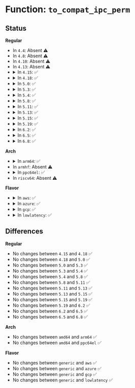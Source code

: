# Function: <code>to_compat_ipc_perm</code>

## Status
<b>Regular</b>
<ul>
<li>
In <code>4.4</code>: Absent ⚠️
</li>
<li>
In <code>4.8</code>: Absent ⚠️
</li>
<li>
In <code>4.10</code>: Absent ⚠️
</li>
<li>
In <code>4.13</code>: Absent ⚠️
</li>
<li>
<details>
<summary>In <code>4.15</code>: ✅</summary>

```c
void to_compat_ipc_perm(struct compat_ipc_perm *to, struct ipc64_perm *from);
```

**Collision:** Unique Global

**Inline:** No

**Transformation:** False

**Instances:**

```
In ipc/compat.c (ffffffff813a69b0)
Location: ipc/compat.c:73
Inline: False
Direct callers:
  - ipc/msg.c:copy_compat_msqid_to_user
  - ipc/sem.c:copy_compat_semid_to_user
  - ipc/shm.c:copy_compat_shmid_to_user
```
**Symbols:**

```
ffffffff813a69b0-ffffffff813a6a2a: to_compat_ipc_perm (STB_GLOBAL)
```
</details>
</li>
<li>
<details>
<summary>In <code>4.18</code>: ✅</summary>

```c
void to_compat_ipc_perm(struct compat_ipc_perm *to, struct ipc64_perm *from);
```

**Collision:** Unique Global

**Inline:** No

**Transformation:** False

**Instances:**

```
In ipc/compat.c (ffffffff813d5cc0)
Location: ipc/compat.c:73
Inline: False
Direct callers:
  - ipc/msg.c:copy_compat_msqid_to_user
  - ipc/sem.c:copy_compat_semid_to_user
  - ipc/shm.c:copy_compat_shmid_to_user
```
**Symbols:**

```
ffffffff813d5cc0-ffffffff813d5d3a: to_compat_ipc_perm (STB_GLOBAL)
```
</details>
</li>
<li>
<details>
<summary>In <code>5.0</code>: ✅</summary>

```c
void to_compat_ipc_perm(struct compat_ipc_perm *to, struct ipc64_perm *from);
```

**Collision:** Unique Global

**Inline:** No

**Transformation:** False

**Instances:**

```
In ipc/compat.c (ffffffff813f0320)
Location: ipc/compat.c:73
Inline: False
Direct callers:
  - ipc/msg.c:copy_compat_msqid_to_user
  - ipc/sem.c:copy_compat_semid_to_user
  - ipc/shm.c:copy_compat_shmid_to_user
```
**Symbols:**

```
ffffffff813f0320-ffffffff813f039a: to_compat_ipc_perm (STB_GLOBAL)
```
</details>
</li>
<li>
<details>
<summary>In <code>5.3</code>: ✅</summary>

```c
void to_compat_ipc_perm(struct compat_ipc_perm *to, struct ipc64_perm *from);
```

**Collision:** Unique Global

**Inline:** No

**Transformation:** False

**Instances:**

```
In ipc/compat.c (ffffffff8141c650)
Location: ipc/compat.c:73
Inline: False
Direct callers:
  - ipc/msg.c:copy_compat_msqid_to_user
  - ipc/sem.c:copy_compat_semid_to_user
  - ipc/shm.c:copy_compat_shmid_to_user
```
**Symbols:**

```
ffffffff8141c650-ffffffff8141c6ca: to_compat_ipc_perm (STB_GLOBAL)
```
</details>
</li>
<li>
<details>
<summary>In <code>5.4</code>: ✅</summary>

```c
void to_compat_ipc_perm(struct compat_ipc_perm *to, struct ipc64_perm *from);
```

**Collision:** Unique Global

**Inline:** No

**Transformation:** False

**Instances:**

```
In ipc/compat.c (ffffffff814364a0)
Location: ipc/compat.c:73
Inline: False
Direct callers:
  - ipc/msg.c:copy_compat_msqid_to_user
  - ipc/sem.c:copy_compat_semid_to_user
  - ipc/shm.c:copy_compat_shmid_to_user
```
**Symbols:**

```
ffffffff814364a0-ffffffff8143651a: to_compat_ipc_perm (STB_GLOBAL)
```
</details>
</li>
<li>
<details>
<summary>In <code>5.8</code>: ✅</summary>

```c
void to_compat_ipc_perm(struct compat_ipc_perm *to, struct ipc64_perm *from);
```

**Collision:** Unique Global

**Inline:** No

**Transformation:** False

**Instances:**

```
In ipc/compat.c (ffffffff81486240)
Location: ipc/compat.c:73
Inline: False
Direct callers:
  - ipc/msg.c:copy_compat_msqid_to_user
  - ipc/sem.c:copy_compat_semid_to_user
  - ipc/shm.c:copy_compat_shmid_to_user
```
**Symbols:**

```
ffffffff81486240-ffffffff814862ba: to_compat_ipc_perm (STB_GLOBAL)
```
</details>
</li>
<li>
<details>
<summary>In <code>5.11</code>: ✅</summary>

```c
void to_compat_ipc_perm(struct compat_ipc_perm *to, struct ipc64_perm *from);
```

**Collision:** Unique Global

**Inline:** No

**Transformation:** False

**Instances:**

```
In ipc/compat.c (ffffffff814a3840)
Location: ipc/compat.c:73
Inline: False
Direct callers:
  - ipc/msg.c:copy_compat_msqid_to_user
  - ipc/sem.c:copy_compat_semid_to_user
  - ipc/shm.c:copy_compat_shmid_to_user
```
**Symbols:**

```
ffffffff814a3840-ffffffff814a38ba: to_compat_ipc_perm (STB_GLOBAL)
```
</details>
</li>
<li>
<details>
<summary>In <code>5.13</code>: ✅</summary>

```c
void to_compat_ipc_perm(struct compat_ipc_perm *to, struct ipc64_perm *from);
```

**Collision:** Unique Global

**Inline:** No

**Transformation:** False

**Instances:**

```
In ipc/compat.c (ffffffff814a9830)
Location: ipc/compat.c:73
Inline: False
Direct callers:
  - ipc/msg.c:copy_compat_msqid_to_user
  - ipc/sem.c:copy_compat_semid_to_user
  - ipc/shm.c:copy_compat_shmid_to_user
```
**Symbols:**

```
ffffffff814a9830-ffffffff814a98b1: to_compat_ipc_perm (STB_GLOBAL)
```
</details>
</li>
<li>
<details>
<summary>In <code>5.15</code>: ✅</summary>

```c
void to_compat_ipc_perm(struct compat_ipc_perm *to, struct ipc64_perm *from);
```

**Collision:** Unique Global

**Inline:** No

**Transformation:** False

**Instances:**

```
In ipc/compat.c (ffffffff81501bc0)
Location: ipc/compat.c:73
Inline: False
Direct callers:
  - ipc/msg.c:copy_compat_msqid_to_user
  - ipc/sem.c:copy_compat_semid_to_user
  - ipc/shm.c:copy_compat_shmid_to_user
```
**Symbols:**

```
ffffffff81501bc0-ffffffff81501c41: to_compat_ipc_perm (STB_GLOBAL)
```
</details>
</li>
<li>
<details>
<summary>In <code>5.19</code>: ✅</summary>

```c
void to_compat_ipc_perm(struct compat_ipc_perm *to, struct ipc64_perm *from);
```

**Collision:** Unique Global

**Inline:** No

**Transformation:** False

**Instances:**

```
In ipc/compat.c (ffffffff81593020)
Location: ipc/compat.c:73
Inline: False
Direct callers:
  - ipc/msg.c:copy_compat_msqid_to_user
  - ipc/sem.c:copy_compat_semid_to_user
  - ipc/shm.c:copy_compat_shmid_to_user
```
**Symbols:**

```
ffffffff81593020-ffffffff815930ab: to_compat_ipc_perm (STB_GLOBAL)
```
</details>
</li>
<li>
<details>
<summary>In <code>6.2</code>: ✅</summary>

```c
void to_compat_ipc_perm(struct compat_ipc_perm *to, struct ipc64_perm *from);
```

**Collision:** Unique Global

**Inline:** No

**Transformation:** False

**Instances:**

```
In ipc/compat.c (ffffffff8163bb00)
Location: ipc/compat.c:73
Inline: False
Direct callers:
  - ipc/msg.c:copy_compat_msqid_to_user
  - ipc/sem.c:copy_compat_semid_to_user
  - ipc/shm.c:copy_compat_shmid_to_user
```
**Symbols:**

```
ffffffff8163bb00-ffffffff8163bb8b: to_compat_ipc_perm (STB_GLOBAL)
```
</details>
</li>
<li>
<details>
<summary>In <code>6.5</code>: ✅</summary>

```c
void to_compat_ipc_perm(struct compat_ipc_perm *to, struct ipc64_perm *from);
```

**Collision:** Unique Global

**Inline:** No

**Transformation:** False

**Instances:**

```
In ipc/compat.c (ffffffff81674140)
Location: ipc/compat.c:73
Inline: False
Direct callers:
  - ipc/msg.c:copy_compat_msqid_to_user
  - ipc/sem.c:copy_compat_semid_to_user
  - ipc/shm.c:copy_compat_shmid_to_user
```
**Symbols:**

```
ffffffff81674140-ffffffff816741cb: to_compat_ipc_perm (STB_GLOBAL)
```
</details>
</li>
<li>
<details>
<summary>In <code>6.8</code>: ✅</summary>

```c
void to_compat_ipc_perm(struct compat_ipc_perm *to, struct ipc64_perm *from);
```

**Collision:** Unique Global

**Inline:** No

**Transformation:** False

**Instances:**

```
In ipc/compat.c (ffffffff816b0500)
Location: ipc/compat.c:73
Inline: False
Direct callers:
  - ipc/msg.c:copy_compat_msqid_to_user
  - ipc/sem.c:copy_compat_semid_to_user
  - ipc/shm.c:copy_compat_shmid_to_user
```
**Symbols:**

```
ffffffff816b0500-ffffffff816b058b: to_compat_ipc_perm (STB_GLOBAL)
```
</details>
</li>
</ul>
<b>Arch</b>
<ul>
<li>
<details>
<summary>In <code>arm64</code>: ✅</summary>

```c
void to_compat_ipc_perm(struct compat_ipc_perm *to, struct ipc64_perm *from);
```

**Collision:** Unique Global

**Inline:** No

**Transformation:** False

**Instances:**

```
In ipc/compat.c (ffff80001051c9f8)
Location: ipc/compat.c:73
Inline: False
Direct callers:
  - ipc/msg.c:copy_compat_msqid_to_user
  - ipc/sem.c:copy_compat_semid_to_user
  - ipc/shm.c:copy_compat_shmid_to_user
```
**Symbols:**

```
ffff80001051c9f8-ffff80001051caa8: to_compat_ipc_perm (STB_GLOBAL)
```
</details>
</li>
<li>
In <code>armhf</code>: Absent ⚠️
</li>
<li>
<details>
<summary>In <code>ppc64el</code>: ✅</summary>

```c
void to_compat_ipc_perm(struct compat_ipc_perm *to, struct ipc64_perm *from);
```

**Collision:** Unique Global

**Inline:** No

**Transformation:** False

**Instances:**

```
In ipc/compat.c (c0000000006658d0)
Location: ipc/compat.c:73
Inline: False
Direct callers:
  - ipc/msg.c:copy_compat_msqid_to_user
  - ipc/sem.c:copy_compat_semid_to_user
  - ipc/shm.c:copy_compat_shmid_to_user
```
**Symbols:**

```
c0000000006658d0-c000000000665914: to_compat_ipc_perm (STB_GLOBAL)
```
</details>
</li>
<li>
In <code>riscv64</code>: Absent ⚠️
</li>
</ul>
<b>Flavor</b>
<ul>
<li>
<details>
<summary>In <code>aws</code>: ✅</summary>

```c
void to_compat_ipc_perm(struct compat_ipc_perm *to, struct ipc64_perm *from);
```

**Collision:** Unique Global

**Inline:** No

**Transformation:** False

**Instances:**

```
In ipc/compat.c (ffffffff8142ea80)
Location: ipc/compat.c:73
Inline: False
Direct callers:
  - ipc/msg.c:copy_compat_msqid_to_user
  - ipc/sem.c:copy_compat_semid_to_user
  - ipc/shm.c:copy_compat_shmid_to_user
```
**Symbols:**

```
ffffffff8142ea80-ffffffff8142eafa: to_compat_ipc_perm (STB_GLOBAL)
```
</details>
</li>
<li>
<details>
<summary>In <code>azure</code>: ✅</summary>

```c
void to_compat_ipc_perm(struct compat_ipc_perm *to, struct ipc64_perm *from);
```

**Collision:** Unique Global

**Inline:** No

**Transformation:** False

**Instances:**

```
In ipc/compat.c (ffffffff8141f500)
Location: ipc/compat.c:73
Inline: False
Direct callers:
  - ipc/msg.c:copy_compat_msqid_to_user
  - ipc/sem.c:copy_compat_semid_to_user
  - ipc/shm.c:copy_compat_shmid_to_user
```
**Symbols:**

```
ffffffff8141f500-ffffffff8141f57a: to_compat_ipc_perm (STB_GLOBAL)
```
</details>
</li>
<li>
<details>
<summary>In <code>gcp</code>: ✅</summary>

```c
void to_compat_ipc_perm(struct compat_ipc_perm *to, struct ipc64_perm *from);
```

**Collision:** Unique Global

**Inline:** No

**Transformation:** False

**Instances:**

```
In ipc/compat.c (ffffffff8142ac20)
Location: ipc/compat.c:73
Inline: False
Direct callers:
  - ipc/msg.c:copy_compat_msqid_to_user
  - ipc/sem.c:copy_compat_semid_to_user
  - ipc/shm.c:copy_compat_shmid_to_user
```
**Symbols:**

```
ffffffff8142ac20-ffffffff8142ac9a: to_compat_ipc_perm (STB_GLOBAL)
```
</details>
</li>
<li>
<details>
<summary>In <code>lowlatency</code>: ✅</summary>

```c
void to_compat_ipc_perm(struct compat_ipc_perm *to, struct ipc64_perm *from);
```

**Collision:** Unique Global

**Inline:** No

**Transformation:** False

**Instances:**

```
In ipc/compat.c (ffffffff81441ae0)
Location: ipc/compat.c:73
Inline: False
Direct callers:
  - ipc/msg.c:copy_compat_msqid_to_user
  - ipc/sem.c:copy_compat_semid_to_user
  - ipc/shm.c:copy_compat_shmid_to_user
```
**Symbols:**

```
ffffffff81441ae0-ffffffff81441b5a: to_compat_ipc_perm (STB_GLOBAL)
```
</details>
</li>
</ul>

## Differences
<b>Regular</b>
<ul>
<li>
No changes between <code>4.15</code> and <code>4.18</code> ✅
</li>
<li>
No changes between <code>4.18</code> and <code>5.0</code> ✅
</li>
<li>
No changes between <code>5.0</code> and <code>5.3</code> ✅
</li>
<li>
No changes between <code>5.3</code> and <code>5.4</code> ✅
</li>
<li>
No changes between <code>5.4</code> and <code>5.8</code> ✅
</li>
<li>
No changes between <code>5.8</code> and <code>5.11</code> ✅
</li>
<li>
No changes between <code>5.11</code> and <code>5.13</code> ✅
</li>
<li>
No changes between <code>5.13</code> and <code>5.15</code> ✅
</li>
<li>
No changes between <code>5.15</code> and <code>5.19</code> ✅
</li>
<li>
No changes between <code>5.19</code> and <code>6.2</code> ✅
</li>
<li>
No changes between <code>6.2</code> and <code>6.5</code> ✅
</li>
<li>
No changes between <code>6.5</code> and <code>6.8</code> ✅
</li>
</ul>
<b>Arch</b>
<ul>
<li>
No changes between <code>amd64</code> and <code>arm64</code> ✅
</li>
<li>
No changes between <code>amd64</code> and <code>ppc64el</code> ✅
</li>
</ul>
<b>Flavor</b>
<ul>
<li>
No changes between <code>generic</code> and <code>aws</code> ✅
</li>
<li>
No changes between <code>generic</code> and <code>azure</code> ✅
</li>
<li>
No changes between <code>generic</code> and <code>gcp</code> ✅
</li>
<li>
No changes between <code>generic</code> and <code>lowlatency</code> ✅
</li>
</ul>
